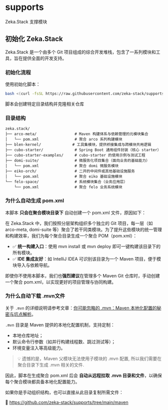 # supports

Zeka.Stack 支撑模块

## 初始化 Zeka.Stack

Zeka.Stack 是一个由多个 Git 项目组成的综合开发堆栈，包含了一系列模块和工具，旨在提供全面的开发支持。

### 初始化流程

使用初始化脚本：

```sh
bash <(curl -fsSL https://raw.githubusercontent.com/zeka-stack/supports/main/scripts/init-stack.sh)
```

脚本会创建特定目录结构并克隆相关仓库

### 目录结构

```
zeka.stack/
├── arco-meta/                 # Maven 构建体系与依赖管理的元模块集合
│   └── pom.xml                # 聚合 arco 系列构建模块
├── blen-kernel/              # 工具集模块，提供桥接集成与跨模块共用逻辑
├── cubo-starter/              # Spring Boot 通用组件封装（核心 starter）
├── cubo-starter-examples/     # cubo-starter 的使用示例与测试工程
├── domi-suite/                # 微服务化项目集合（面向业务的基础能力）
│   └── pom.xml                # 聚合 domi 微服务模块
├── eiko-orch/                 # 二开的中间件或其他基础设施服务
│   └── pom.xml                # 聚合 eiko 基础设施模块
└── felo-space/                # 系统模块集合（业务应用层）
    └── pom.xml                # 聚合 felo 业务系统模块
```

### 为什么自动生成 pom.xml

本脚本 **只会在聚合模块目录下** 自动创建一个 pom.xml 文件，原因如下：

在 Zeka.Stack 中，我们按照分层架构组织多个独立的 Git 项目，每一层（如 arco-meta, domi-suite 等）聚合了若干同类模块。为了提升这些模块的统一管理和构建效率，我们为每个聚合目录生成一个聚合
POM（pom.xml）：

- ✅ **统一构建入口**：使用 mvn install 或 mvn deploy 即可一键构建该目录下的所有模块。
- ✅ **IDE 集成友好**：如 IntelliJ IDEA 可识别该目录为一个 Maven 项目，便于模块导入与依赖导航。

即使你不使用本脚本，我们也**强烈建议**在管理多个 Maven Git 仓库时，手动创建一个聚合 pom.xml，以实现更好的项目管理与协同构建。

### 为什么自动下载 .mvn文件

关于 `.mvn` 的详细说明请参考文章：[你可能忽略的 .mvn：Maven 本地化配置的秘密与坑点解析](xxx)。

`.mvn` 目录是 Maven 提供的本地化配置机制，支持定制：

- 本地仓库地址；
- 默认命令行参数（如并行构建线程数、跳过测试等）；
- 环境变量注入等高级能力。

> 💡 遗憾的是，Maven 父模块无法使用子模块的 .mvn 配置, 所以我们需要在聚合目录下生成 .mvn 相关的文件.

因此，脚本在生成聚合 pom.xml 后会 **自动从远程拉取 .mvn 目录和文件**，以确保每个聚合模块都具备本地化配置能力。

如果你是手动组织结构，也可以直接从此目录复制所需文件：

📁 https://github.com/zeka-stack/supports/tree/main/maven